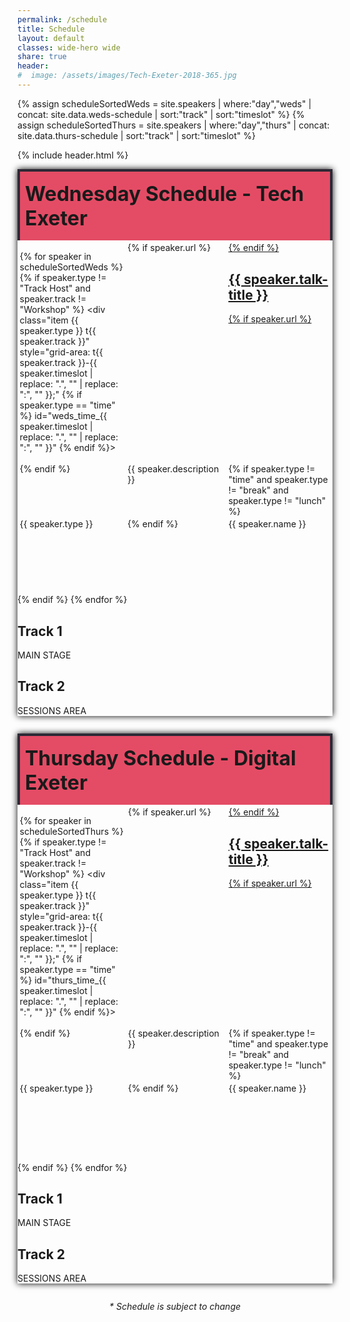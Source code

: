 ```yaml
---
permalink: /schedule
title: Schedule
layout: default
classes: wide-hero wide
share: true
header:
#  image: /assets/images/Tech-Exeter-2018-365.jpg
---
```

{% assign scheduleSortedWeds = site.speakers | where:"day","weds" | concat: site.data.weds-schedule | sort:"track" | sort:"timeslot" %}
{% assign scheduleSortedThurs = site.speakers | where:"day","thurs" | concat: site.data.thurs-schedule | sort:"track" | sort:"timeslot" %}

{% include header.html %}

<div id="main" class="wrapper style1">

<style type="text/css">

  .schedule-wrap {
      margin:1em 0em 2em;
      box-shadow:0px 0px 10px #000;
  }
  .schedule-wrap h1 {
    font-size: 2rem;
    background-color: #e44c65;
    padding: 0.5em 0.25em;
    margin:0px;
    border-top: 4px solid rgba(39,40,51,0.965);
    border-right: 4px solid rgba(39,40,51,0.965);
    border-left: 4px solid rgba(39,40,51,0.965);
  }
  #schedule {
    padding:0.25em;
    display: grid;
    grid-gap: 0.2em;
    gap:0.2em;
    grid-template-areas:
      "thead t1head t2head"
      "t-0900 t123-0900 t123-0900"
      "t-0915 t1-0915 t123-0915"
      "t-0930 t1-0930 t2-0930"
      "t-0945 t1-0930 t2-0930"
      "t-1000 t123-1000 t123-1000"
      "t-1015 t123-1000 t123-1000"
      "t-1030 t1-1030 t2-1030"
      "t-1045 t1-1030 t2-1030"
      "t-1100 t1-1030 t2-1030"
      "t-1115 t1-1030 t2-1030"
      "t-1130 t123-1130 t123-1130"
      "t-1145 t123-1130 t123-1130"
      "t-1200 t1-1200 t2-1200"
      "t-1215 t1-1200 t2-1200"
      "t-1230 t1-1200 t2-1200"
      "t-1245 t1-1200 t2-1200"
      "t-1300 t123-1300 t123-1300"
      "t-1315 t123-1300 t123-1300"
      "t-1330 t123-1330 t123-1330"
      "t-1345 t1-1345 t2-1345"
      "t-1400 t1-1345 t2-1345"
      "t-1415 t1-1345 t2-1345"
      "t-1430 t1-1345 t2-1345"
      "t-1445 t1-1445 t2-1445"
      "t-1500 t1-1500 t2-1500"
      "t-1515 t1-1515 t2-1500"
      "t-1530 t1-1530 t2-1530"
      "t-1545 t1-1545 t2-1530"
      "t-1600 t123-1600 t123-1600"
      "t-1615 t1-1615 t2-1615"
      "t-1630 t1-1615 t2-1615"
      "t-1645 t1-1615 t2-1615"
      "t-1700 t1-1615 t2-1615"
      "t-1715 t123-1715 t123-1715"
      "t-1730 t123-1730 t123-1730"
      "t-1745 t123-1745 t123-1745"
      "t-1800 t123-1800 t123-1800"
      ". t- t- ";
  }
  
  #schedule.thursday {

    padding:0.25em;
    display: grid;
    grid-gap: 0.2em;
    gap:0.2em;
    grid-template-areas:
      "thead t1head t2head"
      "t-0900 t123-0900 t123-0900"
      "t-0915 t1-0915 t123-0915"
      "t-0930 t1-0930 t2-0930"
      "t-0945 t1-0930 t2-0930"
      "t-1000 t123-1000 t123-1000"
      "t-1015 t123-1000 t123-1000"
      "t-1030 t1-1030 t2-1030"
      "t-1045 t1-1030 t2-1030"
      "t-1100 t1-1030 t2-1030"
      "t-1115 t1-1030 t2-1030"
      "t-1130 t123-1130 t123-1130"
      "t-1145 t123-1130 t123-1130"
      "t-1200 t1-1200 t2-1200"
      "t-1215 t1-1200 t2-1200"
      "t-1230 t1-1200 t2-1200"
      "t-1245 t1-1200 t2-1200"
      "t-1300 t123-1300 t123-1300"
      "t-1315 t123-1300 t123-1300"
      "t-1330 t123-1330 t123-1330"
      "t-1345 t1-1345 t2-1345"
      ".      t1-1345 t2-1355"
      "t-1400 t1-1345 t2-1355"
      ".      t1-1345 t2-1405"
      "t-1415 t1-1345 t2-1415"
      "t-1430 t1-1345 t2-1415"
      "t-1445 t1-1445 t2-1445"
      "t-1500 t1-1500 t2-1500"
      "t-1515 t1-1500 t2-1500"
      "t-1530 t1-1500 t2-1530"
      "t-1545 t1-1500 t2-1530"
      "t-1600 t123-1600 t123-1600"
      "t-1615 t1-1615 t2-1615"
      "t-1630 t1-1615 t2-1615"
      "t-1645 t1-1615 t2-1615"
      "t-1700 t1-1615 t123-1700"
      "t-1715 t123-1715 t123-1715"
      "t-1730 t123-1730 t123-1730"
      "t-1745 t123-1745 t123-1745"
      "t-1800 t123-1800 t123-1800"
      ". t- t- ";
  }
  #schedule .small-time {
    display:none;
  }

  @media screen and (max-width: 40em) {
      .schedule-wrap h1 {
        border:0px;
      }
      #schedule {

        box-shadow:none;
        padding:0px;

        grid-gap: 0px;
        gap:0px;
      }
      #schedule .time {
        display:none;
      }

      #schedule .small-time {
        display:inline-block;
      }
  }

 #workshops {

    margin:1em 0em 2em;
    background:#fff;
    box-shadow:0px 0px 10px #999;
    padding:0.25em;
    display: grid;
    grid-gap: 1em;
    gap:1em;
    grid-template-areas:
      "wmorning wmorning"
      "w1000 w1130"
      "wafternoon wafternoon"
      "w1400 w1445";
  }

  #workshops .description { 
    margin:1em 0em 0.5em;
  }
  #workshops .heading h2 { 
    background: #11999E;
    color: #fff;
    padding: 0.5em;
    margin:0px;
  }
  #workshops h2 { margin-top:0px; border-bottom:none; }

</style>

<div class="container">

<div class="schedule-wrap">
<h1 id="weds">Wednesday Schedule - Tech Exeter</h1>
<div id="schedule">

  {% for speaker in scheduleSortedWeds %}
  {% if speaker.type != "Track Host" and speaker.track != "Workshop" %}
    <div class="item {{ speaker.type }} t{{ speaker.track }}" style="grid-area: t{{ speaker.track }}-{{ speaker.timeslot | replace: ".", ""  | replace: ":", "" }};" {% if speaker.type == "time" %} id="weds_time_{{ speaker.timeslot | replace: ".", ""  | replace: ":", "" }}" {% endif %}>
    <div class="small-time">{{ speaker.timeslot }} </div>
    {% if speaker.url %}
    <a href="{{ speaker.url }}">
    {% endif %}
    <h2>{{ speaker.talk-title }}</h2>
    {% if speaker.url %}
    </a>
    {% endif %}
    <div class="description">{{ speaker.description }}</div>
    {% if speaker.type != "time" and  speaker.type != "break" and speaker.type != "lunch" %}
    <div class="type"> {{ speaker.type }}</div>
    {% endif %}
    <div class="speaker">{{ speaker.name }}</div>
    </div>
    {% endif %}
  {% endfor %}

  <div class="item head t1" style="grid-area: t1head;" id="track_1">
  <h2>Track 1</h2>
  MAIN STAGE
  </div>
  <div class="item head t2" style="grid-area: t2head;" id="track_2">
  <h2>Track 2</h2>
  SESSIONS AREA
  </div>

</div>
</div>


<div class="schedule-wrap">
<h1 id="thurs">Thursday Schedule - Digital Exeter</h1>
<div id="schedule" class="thursday">

  {% for speaker in scheduleSortedThurs %}
  {% if speaker.type != "Track Host" and speaker.track != "Workshop" %}
    <div class="item {{ speaker.type }} t{{ speaker.track }}" style="grid-area: t{{ speaker.track }}-{{ speaker.timeslot | replace: ".", ""  | replace: ":", "" }};" {% if speaker.type == "time" %} id="thurs_time_{{ speaker.timeslot | replace: ".", ""  | replace: ":", "" }}" {% endif %}>
    <div class="small-time">{{ speaker.timeslot }} </div>
    {% if speaker.url %}
    <a href="{{ speaker.url }}">
    {% endif %}
    <h2>{{ speaker.talk-title }}</h2>
    {% if speaker.url %}
    </a>
    {% endif %}
    <div class="description">{{ speaker.description }}</div>
    {% if speaker.type != "time" and  speaker.type != "break" and speaker.type != "lunch" %}
    <div class="type"> {{ speaker.type }}</div>
    {% endif %}
    <div class="speaker">{{ speaker.name }}</div>
    </div>
    {% endif %}
  {% endfor %}

  <div class="item head t1" style="grid-area: t1head;" id="track_1">
  <h2>Track 1</h2>
  MAIN STAGE
  </div>
  <div class="item head t2" style="grid-area: t2head;" id="track_2">
  <h2>Track 2</h2>
  SESSIONS AREA
  </div>

</div>
</div>

<div style="text-align:center;"><em>* Schedule is subject to change</em></div>

</div>

</div>